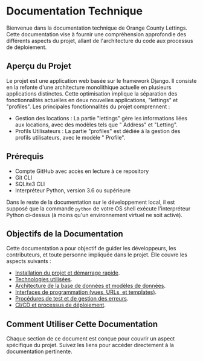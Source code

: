 # Documentation Technique

Bienvenue dans la documentation technique de Orange County Lettings. Cette documentation vise à fournir une
compréhension approfondie des différents aspects du projet, allant de l'architecture du code aux processus de
déploiement.

## Aperçu du Projet

Le projet est une application web basée sur le framework Django. Il consiste en la refonte d'une architecture
monolithique actuelle en plusieurs applications distinctes. Cette optimisation implique la séparation des
fonctionnalités actuelles en deux nouvelles applications, "lettings" et "profiles". Les principales fonctionnalités du
projet comprennent :

- Gestion des locations : La partie "lettings" gère les informations liées aux locations, avec des modèles tels que "
  Address" et "Letting".
- Profils Utilisateurs : La partie "profiles" est dédiée à la gestion des profils utilisateurs, avec le modèle "
  Profile".

## Prérequis

- Compte GitHub avec accès en lecture à ce repository
- Git CLI
- SQLite3 CLI
- Interpréteur Python, version 3.6 ou supérieure

Dans le reste de la documentation sur le développement local, il est supposé que la commande `python` de votre OS shell
exécute l'interpréteur Python ci-dessus (à moins qu'un environnement virtuel ne soit activé).

## Objectifs de la Documentation

Cette documentation a pour objectif de guider les développeurs, les contributeurs, et toute personne impliquée dans le
projet. Elle couvre les aspects suivants :

- [Installation du projet et démarrage rapide](Installation.md).
- [Technologies utilisées](Technologies.md).
- [Architecture de la base de données et modèles de données](StructureBaseDeDonnees.md).
- [Interfaces de programmation (vues, URLs, et templates)](InterfacesDeProgrammation.md).
- [Procédures de test et de gestion des erreurs](ProcedureTestEtGestionErreurs.md).
- [CI/CD et processus de déploiement](CI_CD_Deploiement.md).

## Comment Utiliser Cette Documentation

Chaque section de ce document est conçue pour couvrir un aspect spécifique du projet. Suivez les liens pour accéder
directement à la documentation pertinente.


